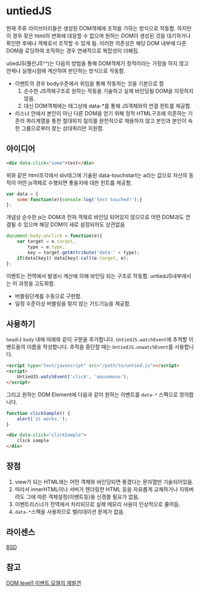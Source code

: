 # untiedJS

현재 주류 라이브러리들은 생성된 DOM객체에 조작을 가하는 방식으로 작동함.
하지만 이 경우 잦은 html의 변화에 대응할 수 없으며 원하는 DOM이 생성된 것을 대기하거나 확인한 후에나 객체로서 조작할 수 있게 됨.
이러한 의존성은 해당 DOM 내부에 다른 DOM을 로딩하여 조작하는 경우 연쇄적으로 복잡성이 더해짐.

utiedJS(풀린JS^^)는 다음의 방법을 통해 DOM객체가 정적이라는 가정을 하지 않고 언제나 실행시점에 계산하여 판단하는 방식으로 작동함.

* 이벤트의 경우 body수준에서 위임을 통해 작동하는 것을 기본으로 함
    1. 순수한 JS객체구조로 원하는 작동을 기술하고 실제 바인딩될 DOM을 지정하지 않음.
    2. 대신 DOM객체에는 태그상에 data-*를 통해 JS객체와의 연결 힌트를 제공함.
* 리스너 안에서 본인이 아닌 다른 DOM을 얻기 위해 정적 HTML구조에 의존하는 기존의 쿼리계열을 통한 절대위치 질의를 원천적으로 채용하지 않고 본인과 본인이 속한 그룹으로부터 찾는 상대쿼리만 지원함.

## 아이디어

```html
<div data-click="some">test</div>
```
위와 같은 html조각에서 div태그에 기술된 data-touchstart는 a라는 값으로 자신의 동작이 어떤 js객체로 수행되면 좋을지에 대한 힌트를 제공함.

```javascript
var data = {
    some:function(e){console.log('test touched!');}
};
```
개념상 순수한 js는 DOM과 전혀 객체로 바인딩 되어있지 않으므로 어떤 DOM과도 연결될 수 있으며 해당 DOM이 새로 설정되어도 상관없음

```javascript
document.body.onclick = function(e){
    var target = e.target,
        type = e.type,
        key = target.getAttribute('data-' + type);
    if(data[key]) data[key].call(e.target, e);
};
```
이벤트는 전역에서 발생시 계산에 의해 바인딩 되는 구조로 작동함.
untiedJS내부에서는 이 과정을 고도화함.

* 버블링단계를 수동으로 구현함.
* 일정 수준이상 버블링을 찾지 않는 가드기능을 제공함.

## 사용하기
`head`나 `body` 내에 아래와 같이 구문을 추가합니다. `UntiedJS.watchEvent`에 추적할 이벤트들의 이름을 작성합니다. 추적을 중단할 때는 `UntiedJS.unwatchEvent`를 사용합니다.
```html
<script type="text/javascript" src="/path/to/untied.js"></script>
<script>
	UntiedJS.watchEvent('click', 'mousemove');
</script>
```

그리고 원하는 DOM Element에 다음과 같이 원하는 이벤트를 `data-*` 스펙으로 정의합니다.
```javascript
function clickSample() {
	alert('it works.');
}
```
```html
<div data-click="clickSample">
    click sample
</div>
```

## 장점

1. view가 되는 HTML에는 어떤 객체와 바인딩되면 좋겠다는 문자열만 기술되어있음.
2. 따라서 innerHTML이나 서버가 렌더링한 HTML 등을 자유롭게 교체하거나 지워버려도 그에 따른 객체설정(이벤트등)을 신경쓸 필요가 없음.
3. 이벤트리스너가 전역에서 처리되므로 실제 메모리 사용이 인상적으로 줄어듬.
4. `data-*`스펙을 사용하므로 밸리데이션 문제가 없음.

## 라이센스
[BSD](LICENSE)

## 참고
[DOM level1 이벤트 모델의 재발견](http://www.bsidesoft.com/?p=2012)
